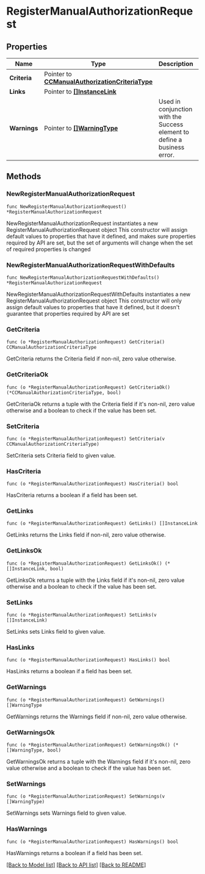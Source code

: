 # RegisterManualAuthorizationRequest

## Properties

Name | Type | Description | Notes
------------ | ------------- | ------------- | -------------
**Criteria** | Pointer to [**CCManualAuthorizationCriteriaType**](CCManualAuthorizationCriteriaType.md) |  | [optional] 
**Links** | Pointer to [**[]InstanceLink**](InstanceLink.md) |  | [optional] 
**Warnings** | Pointer to [**[]WarningType**](WarningType.md) | Used in conjunction with the Success element to define a business error. | [optional] 

## Methods

### NewRegisterManualAuthorizationRequest

`func NewRegisterManualAuthorizationRequest() *RegisterManualAuthorizationRequest`

NewRegisterManualAuthorizationRequest instantiates a new RegisterManualAuthorizationRequest object
This constructor will assign default values to properties that have it defined,
and makes sure properties required by API are set, but the set of arguments
will change when the set of required properties is changed

### NewRegisterManualAuthorizationRequestWithDefaults

`func NewRegisterManualAuthorizationRequestWithDefaults() *RegisterManualAuthorizationRequest`

NewRegisterManualAuthorizationRequestWithDefaults instantiates a new RegisterManualAuthorizationRequest object
This constructor will only assign default values to properties that have it defined,
but it doesn't guarantee that properties required by API are set

### GetCriteria

`func (o *RegisterManualAuthorizationRequest) GetCriteria() CCManualAuthorizationCriteriaType`

GetCriteria returns the Criteria field if non-nil, zero value otherwise.

### GetCriteriaOk

`func (o *RegisterManualAuthorizationRequest) GetCriteriaOk() (*CCManualAuthorizationCriteriaType, bool)`

GetCriteriaOk returns a tuple with the Criteria field if it's non-nil, zero value otherwise
and a boolean to check if the value has been set.

### SetCriteria

`func (o *RegisterManualAuthorizationRequest) SetCriteria(v CCManualAuthorizationCriteriaType)`

SetCriteria sets Criteria field to given value.

### HasCriteria

`func (o *RegisterManualAuthorizationRequest) HasCriteria() bool`

HasCriteria returns a boolean if a field has been set.

### GetLinks

`func (o *RegisterManualAuthorizationRequest) GetLinks() []InstanceLink`

GetLinks returns the Links field if non-nil, zero value otherwise.

### GetLinksOk

`func (o *RegisterManualAuthorizationRequest) GetLinksOk() (*[]InstanceLink, bool)`

GetLinksOk returns a tuple with the Links field if it's non-nil, zero value otherwise
and a boolean to check if the value has been set.

### SetLinks

`func (o *RegisterManualAuthorizationRequest) SetLinks(v []InstanceLink)`

SetLinks sets Links field to given value.

### HasLinks

`func (o *RegisterManualAuthorizationRequest) HasLinks() bool`

HasLinks returns a boolean if a field has been set.

### GetWarnings

`func (o *RegisterManualAuthorizationRequest) GetWarnings() []WarningType`

GetWarnings returns the Warnings field if non-nil, zero value otherwise.

### GetWarningsOk

`func (o *RegisterManualAuthorizationRequest) GetWarningsOk() (*[]WarningType, bool)`

GetWarningsOk returns a tuple with the Warnings field if it's non-nil, zero value otherwise
and a boolean to check if the value has been set.

### SetWarnings

`func (o *RegisterManualAuthorizationRequest) SetWarnings(v []WarningType)`

SetWarnings sets Warnings field to given value.

### HasWarnings

`func (o *RegisterManualAuthorizationRequest) HasWarnings() bool`

HasWarnings returns a boolean if a field has been set.


[[Back to Model list]](../README.md#documentation-for-models) [[Back to API list]](../README.md#documentation-for-api-endpoints) [[Back to README]](../README.md)


